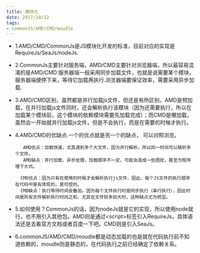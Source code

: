 ```yaml
---
title: 模块化
date: 2017/10/12
tags:
- commonJS/AMD/CMD/moudle
---
```


* 1.AMD/CMD/CommonJs是JS模块化开发的标准，目前对应的实现是RequireJs/SeaJs/nodeJs.
* 2.CommonJs主要针对服务端，AMD/CMD主要针对浏览器端，所以最容易混淆的是AMD/CMD:服务器端一般采用同步加载文件，也就是说需要某个模块，服务器端便停下来，等待它加载再执行.浏览器端要保证效率，需要采用异步加载.
* 3.AMD/CMD区别，虽然都是并行加载js文件，但还是有所区别，AMD是预加载，在并行加载js文件同时，还会解析执行该模块（因为还需要执行，所以在加载某个模块前，这个模块的依赖模块需要先加载完成）；而CMD是懒加载，虽然会一开始就并行加载js文件，但是不会执行，而是在需要的时候才执行。
* 4.AMD/CMD的优缺点.一个的优点就是另一个的缺点， 可以对照浏览。   

         AMD优点：加载快速，尤其遇到多个大文件，因为并行解析，所以同一时间可以解析多个文件。
         AMD缺点：并行加载，异步处理，加载顺序不一定，可能会造成一些困扰，甚至为程序埋下大坑。

        CMD优点：因为只有在使用的时候才会解析执行js文件，因此，每个JS文件的执行顺序在代码中是有体现的，是可控的。
        CMD缺点：执行等待时间会叠加。因为每个文件执行时是同步执行（串行执行），因此时间是所有文件解析执行时间之和，尤其在文件较多较大时，这种缺点尤为明显。
*  5.如何使用？CommonJs的话，因为nodeJs就是它的实现，所以使用node就行，也不用引入其他包。AMD则是通过&lt;script&gt;标签引入RequireJs，具体语法还是去看官方文档或者百度一下吧。CMD则是引入SeaJs。
* 6.commonJS/AMD/CMD/moudle都是动态加载的也是就在代码执行前不知道依赖的，moudle则是静态的，在代码执行之前已经确定了依赖关系。